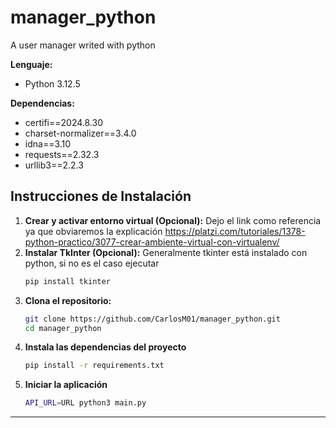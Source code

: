 # manager_python
A user manager writed with python

**Lenguaje:**
    
- Python 3.12.5

**Dependencias:**
    
- certifi==2024.8.30
- charset-normalizer==3.4.0
- idna==3.10
- requests==2.32.3
- urllib3==2.2.3


## Instrucciones de Instalación


1. **Crear y activar entorno virtual (Opcional):** 
    Dejo el link como referencia ya que obviaremos la explicación
    https://platzi.com/tutoriales/1378-python-practico/3077-crear-ambiente-virtual-con-virtualenv/
2. **Instalar TkInter (Opcional):**
    Generalmente tkinter está instalado con python, si no es el caso ejecutar
    ```bash
    pip install tkinter
2. **Clona el repositorio:** 
    ```bash
    git clone https://github.com/CarlosM01/manager_python.git
    cd manager_python
3. **Instala las dependencias del proyecto**
    ```bash
    pip install -r requirements.txt
4. **Iniciar la aplicación**
    ```bash
    API_URL=URL python3 main.py
___
